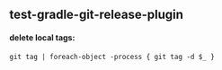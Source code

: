 ## test-gradle-git-release-plugin

#### delete local tags:
    git tag | foreach-object -process { git tag -d $_ }
